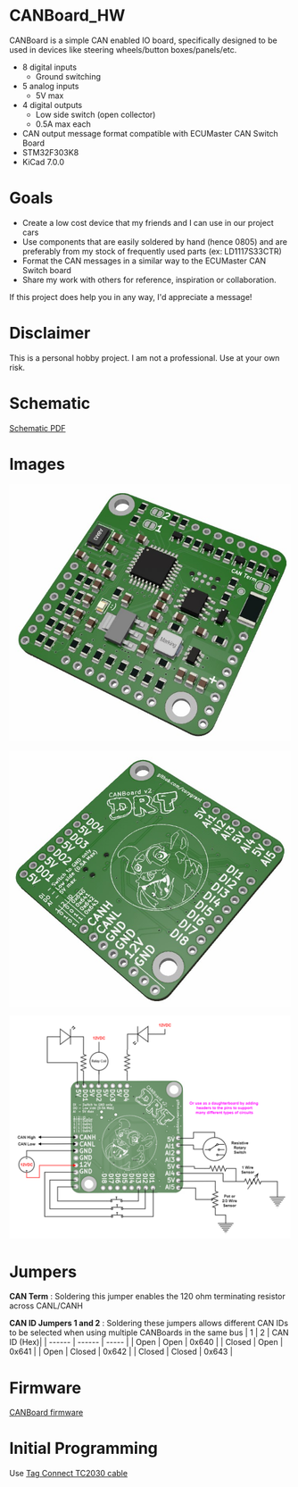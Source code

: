 # CANBoard_HW
CANBoard is a simple CAN enabled IO board, specifically designed to be used in devices like steering wheels/button boxes/panels/etc.

* 8 digital inputs
    * Ground switching
* 5 analog inputs
    * 5V max
* 4 digital outputs
    * Low side switch (open collector)
    * 0.5A max each
* CAN output message format compatible with ECUMaster CAN Switch Board
* STM32F303K8
* KiCad 7.0.0

# Goals
- Create a low cost device that my friends and I can use in our project cars
- Use components that are easily soldered by hand (hence 0805) and are preferably from my stock of frequently used parts (ex: LD1117S33CTR)
- Format the CAN messages in a similar way to the ECUMaster CAN Switch board
- Share my work with others for reference, inspiration or collaboration. 

If this project does help you in any way, I'd appreciate a message!

# Disclaimer
This is a personal hobby project. I am not a professional. Use at your own risk. 

# Schematic
[Schematic PDF](/Export/V2/CANBoard_HW_V2.pdf)

# Images
![Top](/Images/CANBoard_Top.jpg)

![Bottom](/Images/CANBoard_Bottom.jpg)

![Connections](/Images/CANBoard_V2_Connections.png)

# Jumpers
**CAN Term** : Soldering this jumper enables the 120 ohm terminating resistor across CANL/CANH

**CAN ID Jumpers 1 and 2** : Soldering these jumpers allows different CAN IDs to be selected when using multiple CANBoards in the same bus
| 1      | 2      | CAN ID (Hex)|
| ------ | ------ | ----- |
| Open   | Open   | 0x640 |
| Closed | Open   | 0x641 |
| Open   | Closed | 0x642 |
| Closed | Closed | 0x643 |

# Firmware
[CANBoard firmware](https://github.com/corygrant/CANBoard_FW)

# Initial Programming
Use [Tag Connect TC2030 cable](https://www.tag-connect.com/product/tc2030-ctx-nl-stdc14-for-use-with-stm32-processors-with-stlink-v3) 